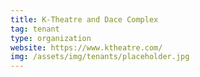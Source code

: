 ```yaml
---
title: K-Theatre and Dace Complex
tag: tenant
type: organization
website: https://www.ktheatre.com/
img: /assets/img/tenants/placeholder.jpg
---
```

